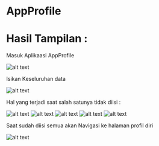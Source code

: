 # AppProfile
# Hasil Tampilan :

Masuk Aplikaasi AppProfile

![alt text](AppProfil/1.png)

Isikan Keseluruhan data

![alt text](AppProfil/2.png)

Hal yang terjadi saat salah satunya tidak diisi :

![alt text](AppProfil/4.png)
![alt text](AppProfil/5.png)
![alt text](AppProfil/6.png)
![alt text](AppProfil/7.png)
![alt text](AppProfil/8.png)

Saat sudah diisi semua akan Navigasi ke halaman profil diri 

![alt text](AppProfil/3.png)
